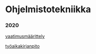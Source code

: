 # Ohjelmistotekniikka
### 2020

[vaatimusmäärittely](https://github.com/Veikkosuhonen/ot-harjoitustyo/blob/master/dokumentaatio/vaatimusmäärittely.md)

[työaikakirjanpito](https://github.com/Veikkosuhonen/ot-harjoitustyo/blob/master/dokumentaatio/tyoaikakirjanpito.md)
